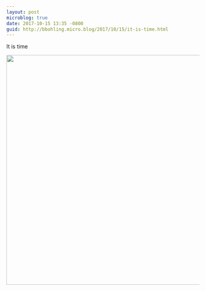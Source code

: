 ```yaml
---
layout: post
microblog: true
date: 2017-10-15 13:35 -0800
guid: http://bbohling.micro.blog/2017/10/15/it-is-time.html
---
```

It is time

<img src="http://micro.brandonbohling.com/uploads/2017/dc904fc234.jpg" width="599" height="600" />
